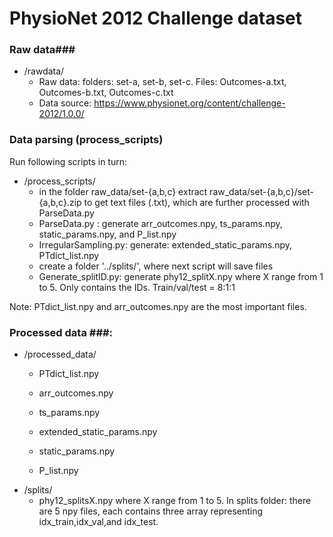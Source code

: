 # PhysioNet 2012 Challenge dataset #

### Raw data###
* /rawdata/
  * Raw data: folders: set-a, set-b, set-c.  Files: Outcomes-a.txt, Outcomes-b.txt, Outcomes-c.txt
  * Data source: https://www.physionet.org/content/challenge-2012/1.0.0/

### Data parsing (process_scripts) ###
Run following scripts in turn:
* /process_scripts/
  * in the folder raw_data/set-{a,b,c} extract raw_data/set-{a,b,c}/set-{a,b,c}.zip to get text files (.txt), which are further processed with ParseData.py
  * ParseData.py : generate arr\_outcomes.npy, ts\_params.npy, static\_params.npy, and P\_list.npy
  * IrregularSampling.py: generate: extended\_static\_params.npy, PTdict\_list.npy
  * create a folder '../splits/', where next script will save files
  * Generate\_splitID.py: generate phy12\_splitX.npy where X range from 1 to 5. Only contains the IDs. Train/val/test =  8:1:1

Note: PTdict\_list.npy and arr\_outcomes.npy are the most important files.


### Processed data ###:
* /processed_data/
  * PTdict_list.npy
  * arr_outcomes.npy  
  * ts_params.npy
  * extended_static_params.npy
  
  * static_params.npy
  * P_list.npy
* /splits/
  * phy12\_splitsX.npy  where X range from 1 to 5. In splits folder: there are 5 npy files, each contains three array representing idx\_train,idx\_val,and idx\_test.
  
